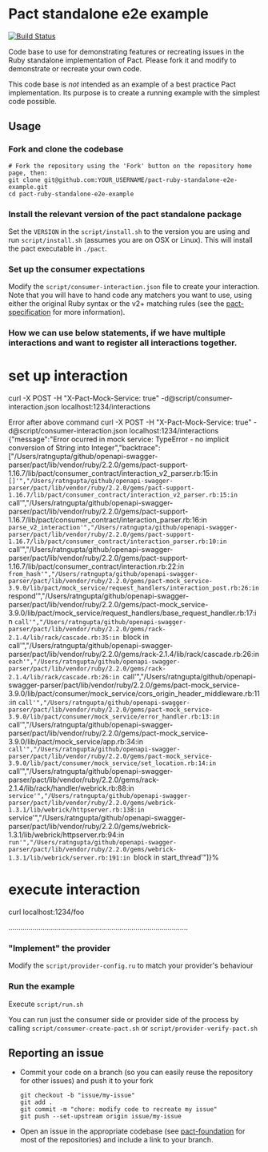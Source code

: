 # Pact standalone e2e example

[![Build Status](https://travis-ci.org/pact-foundation/pact-ruby-standalone-e2e-example.svg?branch=master)](https://travis-ci.org/pact-foundation/pact-ruby-standalone-e2e-example)

Code base to use for demonstrating features or recreating issues in the Ruby standalone implementation of Pact. Please fork it and modify to demonstrate or recreate your own code.

This code base is _not_ intended as an example of a best practice Pact implementation. Its purpose is to create a running example with the simplest code possible.

## Usage

### Fork and clone the codebase

    # Fork the repository using the 'Fork' button on the repository home page, then:
    git clone git@github.com:YOUR_USERNAME/pact-ruby-standalone-e2e-example.git
    cd pact-ruby-standalone-e2e-example

### Install the relevant version of the pact standalone package

Set the `VERSION` in the `script/install.sh` to the version you are using and run `script/install.sh` (assumes you are on OSX or Linux). This will install the pact executable in `./pact`.

### Set up the consumer expectations

Modify the `script/consumer-interaction.json` file to create your interaction. Note that you will have to hand code any matchers you want to use, using either the original Ruby syntax or the v2+ matching rules (see the [pact-specification][pact-specification] for more information).

### How we can use below statements, if we have multiple interactions and want to register all interactions together.
# set up interaction
curl -X POST -H "X-Pact-Mock-Service: true" -d@script/consumer-interaction.json localhost:1234/interactions

Error after above command
curl -X POST -H "X-Pact-Mock-Service: true" -d@script/consumer-interaction.json localhost:1234/interactions
{"message":"Error ocurred in mock service: TypeError - no implicit conversion of String into Integer","backtrace":["/Users/ratngupta/github/openapi-swagger-parser/pact/lib/vendor/ruby/2.2.0/gems/pact-support-1.16.7/lib/pact/consumer_contract/interaction_v2_parser.rb:15:in `[]'","/Users/ratngupta/github/openapi-swagger-parser/pact/lib/vendor/ruby/2.2.0/gems/pact-support-1.16.7/lib/pact/consumer_contract/interaction_v2_parser.rb:15:in `call'","/Users/ratngupta/github/openapi-swagger-parser/pact/lib/vendor/ruby/2.2.0/gems/pact-support-1.16.7/lib/pact/consumer_contract/interaction_parser.rb:16:in `parse_v2_interaction'","/Users/ratngupta/github/openapi-swagger-parser/pact/lib/vendor/ruby/2.2.0/gems/pact-support-1.16.7/lib/pact/consumer_contract/interaction_parser.rb:10:in `call'","/Users/ratngupta/github/openapi-swagger-parser/pact/lib/vendor/ruby/2.2.0/gems/pact-support-1.16.7/lib/pact/consumer_contract/interaction.rb:22:in `from_hash'","/Users/ratngupta/github/openapi-swagger-parser/pact/lib/vendor/ruby/2.2.0/gems/pact-mock_service-3.9.0/lib/pact/mock_service/request_handlers/interaction_post.rb:26:in `respond'","/Users/ratngupta/github/openapi-swagger-parser/pact/lib/vendor/ruby/2.2.0/gems/pact-mock_service-3.9.0/lib/pact/mock_service/request_handlers/base_request_handler.rb:17:in `call'","/Users/ratngupta/github/openapi-swagger-parser/pact/lib/vendor/ruby/2.2.0/gems/rack-2.1.4/lib/rack/cascade.rb:35:in `block in call'","/Users/ratngupta/github/openapi-swagger-parser/pact/lib/vendor/ruby/2.2.0/gems/rack-2.1.4/lib/rack/cascade.rb:26:in `each'","/Users/ratngupta/github/openapi-swagger-parser/pact/lib/vendor/ruby/2.2.0/gems/rack-2.1.4/lib/rack/cascade.rb:26:in `call'","/Users/ratngupta/github/openapi-swagger-parser/pact/lib/vendor/ruby/2.2.0/gems/pact-mock_service-3.9.0/lib/pact/consumer/mock_service/cors_origin_header_middleware.rb:11:in `call'","/Users/ratngupta/github/openapi-swagger-parser/pact/lib/vendor/ruby/2.2.0/gems/pact-mock_service-3.9.0/lib/pact/consumer/mock_service/error_handler.rb:13:in `call'","/Users/ratngupta/github/openapi-swagger-parser/pact/lib/vendor/ruby/2.2.0/gems/pact-mock_service-3.9.0/lib/pact/mock_service/app.rb:34:in `call'","/Users/ratngupta/github/openapi-swagger-parser/pact/lib/vendor/ruby/2.2.0/gems/pact-mock_service-3.9.0/lib/pact/consumer/mock_service/set_location.rb:14:in `call'","/Users/ratngupta/github/openapi-swagger-parser/pact/lib/vendor/ruby/2.2.0/gems/rack-2.1.4/lib/rack/handler/webrick.rb:88:in `service'","/Users/ratngupta/github/openapi-swagger-parser/pact/lib/vendor/ruby/2.2.0/gems/webrick-1.3.1/lib/webrick/httpserver.rb:138:in `service'","/Users/ratngupta/github/openapi-swagger-parser/pact/lib/vendor/ruby/2.2.0/gems/webrick-1.3.1/lib/webrick/httpserver.rb:94:in `run'","/Users/ratngupta/github/openapi-swagger-parser/pact/lib/vendor/ruby/2.2.0/gems/webrick-1.3.1/lib/webrick/server.rb:191:in `block in start_thread'"]}%    

# execute interaction
curl localhost:1234/foo

.........................................................................................

### "Implement" the provider

Modify the `script/provider-config.ru` to match your provider's behaviour

### Run the example

Execute `script/run.sh`

You can run just the consumer side or provider side of the process by calling `script/consumer-create-pact.sh` or `script/provider-verify-pact.sh`

## Reporting an issue

* Commit your code on a branch (so you can easily reuse the repository for other issues) and push it to your fork

      git checkout -b "issue/my-issue"
      git add .
      git commit -m "chore: modify code to recreate my issue"
      git push --set-upstream origin issue/my-issue

* Open an issue in the appropriate codebase (see [pact-foundation][pact-foundation] for most of the repositories) and include a link to your branch.

[pact-foundation]: https://github.com/pact-foundation
[pact-specification]: https://github.com/pact-foundation/pact-specification/tree/version-2
